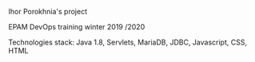 Ihor Porokhnia's project




EPAM DevOps  training winter 2019 /2020

Technologies stack: Java 1.8, Servlets, MariaDB, JDBC, Javascript, CSS, HTML
